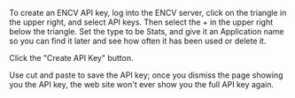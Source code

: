 To create an ENCV API key, log into the ENCV server, click on the triangle in the upper right, and select API keys. Then select the + in the upper right below the triangle. Set the type to be Stats, and give it an Application name so you can find it later and see how often it has been used or delete it. 

Click the "Create API Key" button. 

Use cut and paste to save the API key; once you dismiss the page showing you the API key, the web site won't ever show you the full API key again. 
